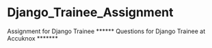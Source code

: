 # Django_Trainee_Assignment
Assignment for Django Trainee
****** Questions for Django Trainee at Accuknox *******

